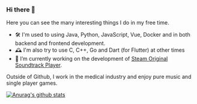### Hi there 👋

Here you can see the many interesting things I do in my free time.

- 🛠️ I'm used to using Java, Python, JavaScript, Vue, Docker and in both backend and frontend development.
- 🕰 I'm also try to use C, C++, Go and Dart (for Flutter) at other times
- 🔭 I’m currently working on the development of [Steam Original Soundtrack Player](https://github.com/skye-z/steam-ost-player).

Outside of Github, I work in the medical industry and enjoy pure music and single player games. 

[![Anurag's github stats](https://github-readme-stats.vercel.app/api?username=skye-z&show_icons=true)](https://github.com/skye-z)
